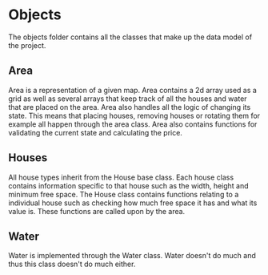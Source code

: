 # Objects

The objects folder contains all the classes that make up the data model of the project.

## Area
Area is a representation of a given map. Area contains a 2d array used as a grid as well as several arrays that keep track of all the houses and water that are placed on the area. Area also handles all the logic of changing its state. This means that placing houses, removing houses or rotating them for example all happen through the area class. Area also contains functions for validating the current state and calculating the price.

## Houses
All house types inherit from the House base class. Each house class contains information specific to that house such as the width, height and minimum free space. The House class contains functions relating to a individual house such as checking how much free space it has and what its value is. These functions are called upon by the area.

## Water
Water is implemented through the Water class. Water doesn't do much and thus this class doesn't do much either.